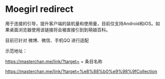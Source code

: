 Moegirl redirect
==========
用于连接的引导，提升客户端的装机量和使用量，目前仅支持Android和iOS。如果桌面浏览器使用该链接将会被直接引到到萌娘百科。


目前已针对 微博、微信、手机QQ 进行适配

示范地址： 

https://masterchan.me/link/?target= + 条目名称

https://masterchan.me/link/?target=%e8%88%b0%e9%98%9fCollection
